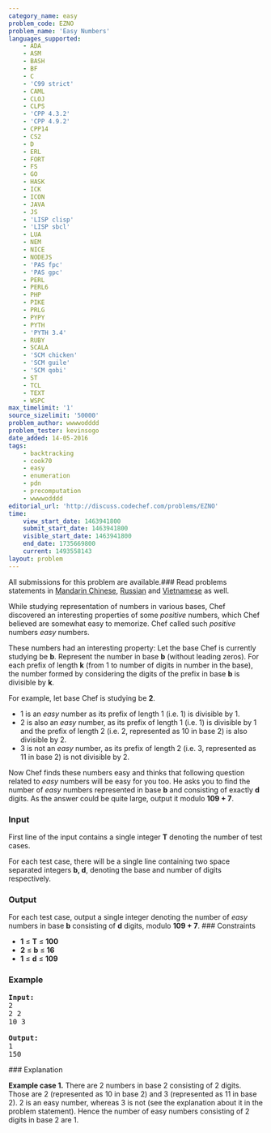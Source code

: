 ```yaml
---
category_name: easy
problem_code: EZNO
problem_name: 'Easy Numbers'
languages_supported:
    - ADA
    - ASM
    - BASH
    - BF
    - C
    - 'C99 strict'
    - CAML
    - CLOJ
    - CLPS
    - 'CPP 4.3.2'
    - 'CPP 4.9.2'
    - CPP14
    - CS2
    - D
    - ERL
    - FORT
    - FS
    - GO
    - HASK
    - ICK
    - ICON
    - JAVA
    - JS
    - 'LISP clisp'
    - 'LISP sbcl'
    - LUA
    - NEM
    - NICE
    - NODEJS
    - 'PAS fpc'
    - 'PAS gpc'
    - PERL
    - PERL6
    - PHP
    - PIKE
    - PRLG
    - PYPY
    - PYTH
    - 'PYTH 3.4'
    - RUBY
    - SCALA
    - 'SCM chicken'
    - 'SCM guile'
    - 'SCM qobi'
    - ST
    - TCL
    - TEXT
    - WSPC
max_timelimit: '1'
source_sizelimit: '50000'
problem_author: wwwwodddd
problem_tester: kevinsogo
date_added: 14-05-2016
tags:
    - backtracking
    - cook70
    - easy
    - enumeration
    - pdn
    - precomputation
    - wwwwodddd
editorial_url: 'http://discuss.codechef.com/problems/EZNO'
time:
    view_start_date: 1463941800
    submit_start_date: 1463941800
    visible_start_date: 1463941800
    end_date: 1735669800
    current: 1493558143
layout: problem
---
```

All submissions for this problem are available.###  Read problems statements in [Mandarin Chinese](http://www.codechef.com/download/translated/COOK70/mandarin/EZNO.pdf), [Russian](http://www.codechef.com/download/translated/COOK70/russian/EZNO.pdf) and [Vietnamese](http://www.codechef.com/download/translated/COOK70/vietnamese/EZNO.pdf) as well.

While studying representation of numbers in various bases, Chef discovered an interesting properties of some _positive_ numbers, which Chef believed are somewhat easy to memorize. Chef called such _positive_ numbers _easy_ numbers.

These numbers had an interesting property: Let the base Chef is currently studying be **b**. Represent the number in base **b** (without leading zeros). For each prefix of length **k** (from 1 to number of digits in number in the base), the number formed by considering the digits of the prefix in base **b** is divisible by **k**.

For example, let base Chef is studying be **2**.

- 1 is an _easy_ number as its prefix of length 1 (i.e. 1) is divisible by 1.
- 2 is also an _easy_ number, as its prefix of length 1 (i.e. 1) is divisible by 1 and the prefix of length 2 (i.e. 2, represented as 10 in base 2) is also divisible by 2.
- 3 is not an _easy_ number, as its prefix of length 2 (i.e. 3, represented as 11 in base 2) is not divisible by 2.

Now Chef finds these numbers easy and thinks that following question related to _easy_ numbers will be easy for you too. He asks you to find the number of _easy_ numbers represented in base **b** and consisting of exactly **d** digits. As the answer could be quite large, output it modulo **109 + 7**.

### Input

First line of the input contains a single integer **T** denoting the number of test cases.

For each test case, there will be a single line containing two space separated integers **b, d**, denoting the base and number of digits respectively.

### Output

For each test case, output a single integer denoting the number of _easy_ numbers in base **b** consisting of **d** digits, modulo **109 + 7**. ### Constraints

- **1** ≤ **T** ≤ **100**
- **2** ≤ **b** ≤ **16**
- **1** ≤ **d** ≤ **109**

### Example

<pre><b>Input:</b>
2
2 2
10 3

<b>Output:</b>
1
150
</pre>### Explanation

**Example case 1.** There are 2 numbers in base 2 consisting of 2 digits. Those are 2 (represented as 10 in base 2) and 3 (represented as 11 in base 2). 2 is an easy number, whereas 3 is not (see the explanation about it in the problem statement). Hence the number of easy numbers consisting of 2 digits in base 2 are 1.
